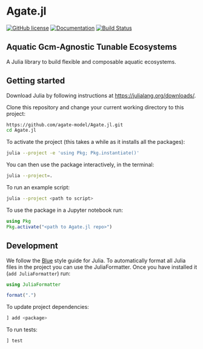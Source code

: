 # Agate.jl

[![GitHub license](https://img.shields.io/badge/license-MIT-blue.svg)](https://github.com/agate-model/Agate.jl/blob/main/LICENSE)
[![Documentation](https://img.shields.io/badge/docs-dev-orange)](https://agate-model.github.io/Agate.jl)
[![Build Status](https://github.com/agate-model/AGATE.jl/actions/workflows/CI.yml/badge.svg?branch=main)](https://github.com/agate-model/Agate.jl/actions/workflows/CI.yml?query=branch%3Amain)

## Aquatic Gcm-Agnostic Tunable Ecosystems

A Julia library to build flexible and composable aquatic ecosystems.

## Getting started

Download Julia by following instructions at https://julialang.org/downloads/.

Clone this repository and change your current working directory to this project:

```bash
https://github.com/agate-model/Agate.jl.git
cd Agate.jl
```

To activate the project (this takes a while as it installs all the packages):

```bash
julia --project -e 'using Pkg; Pkg.instantiate()'
```

You can then use the package interactively, in the terminal:

```bash
julia --project=.
```

To run an example script:

```bash
julia --project <path to script>
```

To use the package in a Jupyter notebook run:

```Julia
using Pkg
Pkg.activate("<path to Agate.jl repo>")
```

## Development

We follow the [Blue](https://github.com/JuliaDiff/BlueStyle) style guide for Julia. To automatically format all Julia files in the project you can use the JuliaFormatter. Once you have installed it (`add JuliaFormatter`) run:

```Julia
using JuliaFormatter

format(".")
```

To update project dependencies:

```Julia
] add <package>
```

To run tests:

```Julia
] test
```
